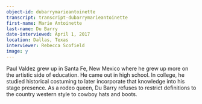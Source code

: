 ```yaml
---
object-id: dubarrymarieantoinette 
transcript: transcript-dubarrymarieantoinette
first-name: Marie Antoinette
last-name: Du Barry
date-interviewed: April 1, 2017
location: Dallas, Texas
interviewer: Rebecca Scofield
image: y
---
```

Paul Valdez grew up in Santa Fe, New Mexico where he grew up more on the artistic side of education. He came out in high school. In college, he studied historical costuming to later incorporate that knowledge into his stage presence. As a rodeo queen, Du Barry refuses to restrict definitions to the country western style to cowboy hats and boots. 

